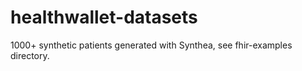 # healthwallet-datasets

1000+ synthetic patients generated with Synthea, see fhir-examples directory.
